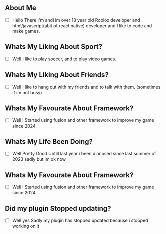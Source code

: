 ## About Me
- [ ] Hello There I'm andi im over 18 year old Roblox developer and html/javascript(abit of react native) developer and I like to code and make games.

## Whats My Liking About Sport?
- [ ] Well I like to play soccer, and to play video games.

## Whats My Liking About Friends?
- [ ] Well I like to hang out with my friends and to talk with them. (sometimes if im not busy)

## Whats My Favourate About Framework?
- [ ] Well i Started using fusion and other framework to improve my game since 2024

## Whats My Life Been Doing?
- [ ] Well Pretty Good Untill last year i been dianosed since last summer of 2023 sadly but im ok now

## Whats My Favourate About Framework?
- [ ] Well i Started using fusion and other framework to improve my game since 2024

## Did my plugin Stopped updating?
- [ ] Well yes Sadly my plugin has stopped updated because i stopped working on it